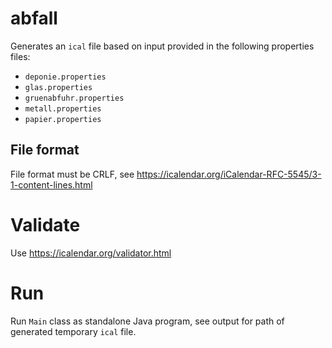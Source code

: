 # abfall
Generates an `ical` file based on input provided in the following properties files:
* `deponie.properties`
* `glas.properties`
* `gruenabfuhr.properties`
* `metall.properties`
* `papier.properties`

## File format
File format must be CRLF, see https://icalendar.org/iCalendar-RFC-5545/3-1-content-lines.html

# Validate
Use https://icalendar.org/validator.html

# Run
Run `Main` class as standalone Java program, see output for path of generated temporary `ical` file.
